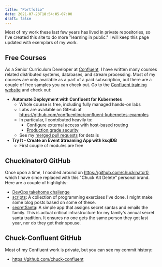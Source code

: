 ```yaml
---
title: "Portfolio"
date: 2021-07-23T18:54:05-07:00
draft: false
---
```



Most of my work these last few years has lived in private repositories, so I've created this site to do more "learning in public." I will keep this page updated with exemplars of my work.

## Free Courses 

As a Senior Curriculum Developer at [Confluent](https://www.confluent.io), I have written many courses related distributed systems, databases, and stream processing. Most of my courses are only available as a part of a paid subscription, but there are a couple of free samples you can check out. Go to the [Confluent training website](https://training.confluent.io/self-userpackage) and check out:

- **Automate Deployment with Confluent for Kubernetes**
  - Whole course is free, including fully managed hands-on labs
  - Labs are available on GitHub at https://github.com/confluentinc/confluent-kubernetes-examples
  - In particular, I contributed heavily to:
    - [Configure external access with host-based routing](https://github.com/confluentinc/confluent-kubernetes-examples/tree/master/networking/external-access-static-host-based)
    - [Production grade security](https://github.com/confluentinc/confluent-kubernetes-examples/tree/master/security/production-secure-deploy)
  - See my [merged pull requests](https://github.com/confluentinc/operator-earlyaccess/pulls?q=is%3Apr+is%3Aclosed+author%3Achuck-confluent) for details
- **Try It - Create an Event Streaming App with ksqlDB**
  - First couple of modules are free

## Chuckinator0 GitHub

Once upon a time, I noodled around on https://github.com/chuckinator0, which I have since replaced with this "Chuck Alt Delete" personal brand. Here are a couple of highlights:

- [DevOps takehome challenge](https://github.com/chuckinator0/Earnin_DevOps_Challenge)
- [scripts](https://github.com/chuckinator0/Projects/tree/master/scripts): A collection of programming exercises I've done. I might make some blog posts based on some of these.
- [secretSanta](https://github.com/chuckinator0/Projects/tree/master/secretSanta): A simple app that assigns secret santas and emails the family. This is actual critical infrastructure for my family's annual secret santa tradition. It ensures no one gets the same person they got last year, nor do they get their spouse.

## Chuck-Confluent GitHub

Most of my Confluent work is private, but you can see my commit history:
- https://github.com/chuck-confluent
